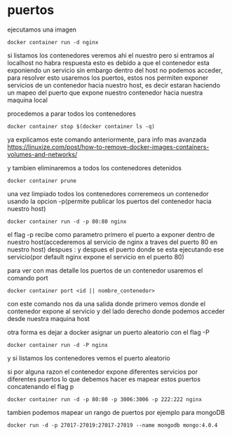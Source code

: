# puertos

ejecutamos una imagen

```
docker container run -d nginx
```

si listamos los contenedores veremos ahi el nuestro
pero si entramos al localhost no habra respuesta esto es debido a que el contenedor esta exponiendo un servicio sin embargo dentro del host no podemos acceder, para resolver esto usaremos los puertos, estos nos permiten exponer servicios de un contenedor hacia nuestro host, es decir estaran haciendo un mapeo del puerto que expone nuestro contenedor hacia nuestra maquina local

procedemos a parar todos los contenedores

```
docker container stop $(docker container ls -q)
```

ya explicamos este comando anteriormente, para info mas avanzada https://linuxize.com/post/how-to-remove-docker-images-containers-volumes-and-networks/

y tambien eliminaremos a todos los contenedores detenidos

```
docker container prune
```

una vez limpiado todos los contenedores
correremeos un contenedor usando la opcion -p(permite publicar los puertos del contenedor hacia nuestro host)

```
docker container run -d -p 80:80 nginx
```

el flag -p recibe como parametro primero el puerto a exponer dentro de nuestro host(accederemos al servicio de nginx a traves del puerto 80 en nuestro host) despues : y despues el puerto donde se esta ejecutando ese servicio(por default nginx expone el servicio en el puerto 80)

para ver con mas detalle los puertos de un contenedor usaremos el comando port

```
docker container port <id || nombre_contenedor>
```

con este comando nos da una salida donde primero vemos donde el contenedor expone al servicio y del lado derecho donde podemos acceder desde nuestra maquina host

otra forma es dejar a docker asignar un puerto aleatorio con el flag -P

```
docker container run -d -P nginx
```

y si listamos los contenedores vemos el puerto aleatorio

si por alguna razon el contenedor expone diferentes servicios por diferentes puertos lo que debemos hacer es mapear estos puertos concatenando el flag p

```
docker container run -d -p 80:80 -p 3006:3006 -p 222:222 nginx
```

tambien podemos mapear un rango de puertos por ejemplo para mongoDB

```
docker run -d -p 27017-27019:27017-27019 --name mongodb mongo:4.0.4
```
